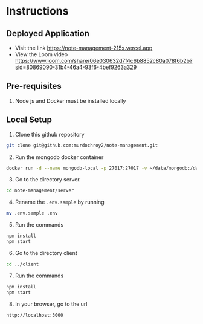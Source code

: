 # Instructions

## Deployed Application
* Visit the link https://note-management-215x.vercel.app 
* View the Loom video https://www.loom.com/share/06e030632d7f4c6b8852c80a078f6b2b?sid=80869090-31b4-46a4-93f6-4bef9263a329

## Pre-requisites
1. Node js and Docker must be installed locally

## Local Setup
1. Clone this github repository 
```bash
git clone git@github.com:murdochroy2/note-management.git
```
2. Run the mongodb docker container 
```bash
docker run -d --name mongodb-local -p 27017:27017 -v ~/data/mongodb:/data/db mongo
```
3. Go to the directory server. 
```bash
cd note-management/server
```
4. Rename the `.env.sample` by running 
```bash
mv .env.sample .env
```
5. Run the commands 
```bash
npm install
npm start
```
6. Go to the directory client 
```bash
cd ../client
```
7. Run the commands 
```bash
npm install
npm start
```
8. In your browser, go to the url 
```bash
http://localhost:3000
```
